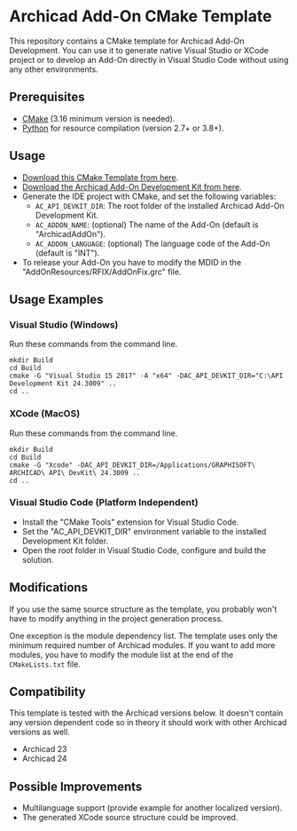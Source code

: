 # Archicad Add-On CMake Template

This repository contains a CMake template for Archicad Add-On Development. You can use it to generate native Visual Studio or XCode project or to develop an Add-On directly in Visual Studio Code without using any other environments.

## Prerequisites

- [CMake](https://cmake.org) (3.16 minimum version is needed).
- [Python](https://www.python.org) for resource compilation (version 2.7+ or 3.8+).

## Usage

- [Download this CMake Template from here](https://github.com/GRAPHISOFT/archicad-addon-cmake/archive/master.zip).
- [Download the Archicad Add-On Development Kit from here](http://archicadapi.graphisoft.com).
- Generate the IDE project with CMake, and set the following variables:
  - `AC_API_DEVKIT_DIR`: The root folder of the installed Archicad Add-On Development Kit.
  - `AC_ADDON_NAME`: (optional) The name of the Add-On (default is "ArchicadAddOn").
  - `AC_ADDON_LANGUAGE`: (optional) The language code of the Add-On (default is "INT").
- To release your Add-On you have to modify the MDID in the "AddOnResources/RFIX/AddOnFix.grc" file.

## Usage Examples

### Visual Studio (Windows)

Run these commands from the command line.

```
mkdir Build
cd Build
cmake -G "Visual Studio 15 2017" -A "x64" -DAC_API_DEVKIT_DIR="C:\API Development Kit 24.3009" ..
cd ..
```

### XCode (MacOS)

Run these commands from the command line.

```
mkdir Build
cd Build
cmake -G "Xcode" -DAC_API_DEVKIT_DIR=/Applications/GRAPHISOFT\ ARCHICAD\ API\ DevKit\ 24.3009 ..
cd ..
```

### Visual Studio Code (Platform Independent)

- Install the "CMake Tools" extension for Visual Studio Code.
- Set the "AC_API_DEVKIT_DIR" environment variable to the installed Development Kit folder.
- Open the root folder in Visual Studio Code, configure and build the solution.

## Modifications

If you use the same source structure as the template, you probably won't have to modify anything in the project generation process.

One exception is the module dependency list. The template uses only the minimum required number of Archicad modules. If you want to add more modules, you have to modify the module list at the end of the `CMakeLists.txt` file.

## Compatibility

This template is tested with the Archicad versions below. It doesn't contain any version dependent code so in theory it should work with other Archicad versions as well.
- Archicad 23
- Archicad 24

## Possible Improvements

- Multilanguage support (provide example for another localized version).
- The generated XCode source structure could be improved.
